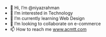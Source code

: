 - 👋 Hi, I’m @niyazrahman
- 👀 I’m interested in Technology
- 🌱 I’m currently learning Web Design
- 💞️ I’m looking to collaborate on e-commerce
- 📫 How to reach me www.acmtt.com

<!---
niyazrahman/niyazrahman is a ✨ special ✨ repository because its `README.md` (this file) appears on your GitHub profile.
You can click the Preview link to take a look at your changes.
--->
